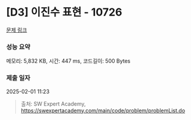 # [D3] 이진수 표현 - 10726 

[문제 링크](https://swexpertacademy.com/main/code/problem/problemDetail.do?contestProbId=AXRSXf_a9qsDFAXS) 

### 성능 요약

메모리: 5,832 KB, 시간: 447 ms, 코드길이: 500 Bytes

### 제출 일자

2025-02-01 11:23



> 출처: SW Expert Academy, https://swexpertacademy.com/main/code/problem/problemList.do